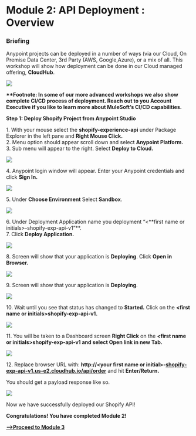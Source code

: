 # Module 2: API Deployment : Overview 

### Briefing

Anypoint projects can be deployed in a number of ways (via our Cloud, On Premise Data Center, 3rd Party (AWS, Google,Azure), or a mix of all. This workshop will show how deployment can be done in our Cloud managed offering, **CloudHub**.

![](https://lh4.googleusercontent.com/9Vto911syRW6ydu0m2YrytspwpgZ7gm8LdqzQbU5XQNsP0owr_H1jgZsDiIS_5xXd6n4a9lfeMTFvAhBpUuNtt-r_v-mqltUgw1SmA7eWYMDjWZFZJBzVbdF6kIjuKT_FWR2j2K3MmX8)

**\*\*Footnote: In some of our more advanced workshops we also show complete CI/CD process of deployment. Reach out to you Account Executive if you like to learn more about MuleSoft’s CI/CD capabilities.**

**Step 1: Deploy Shopify Project from Anypoint Studio**

1\. With your mouse select the **shopify-experience-api** under Package Explorer in the left pane and **Right Mouse Click.**  
2\. Menu option should appear scroll down and select **Anypoint Platform.**  
3\. Sub menu will appear to the right. Select **Deploy to Cloud.**

**![](https://user-images.githubusercontent.com/84099162/164335876-f8eacecf-a2f6-4995-b3f3-d5db005e2add.png)**

4\. Anypoint login window will appear. Enter your Anypoint credentials and click **Sign In.**

![](https://user-images.githubusercontent.com/84099162/164335934-1ab0016f-b3c4-451c-a171-b33a7674ec46.png)

5\. Under **Choose Environment** Select **Sandbox**.

![](https://user-images.githubusercontent.com/84099162/164336004-eee0ca29-5689-47b1-9e6a-b842e716d647.png)

6\. Under Deployment Application name you deployment “\<\*\*first name or initials>-shopify-exp-api-v1”\*\*.   
7\. Click **Deploy Application.**

**![](https://user-images.githubusercontent.com/84099162/164336078-db95f892-a393-46ff-8b04-18dc48f32e8a.png)**

8\. Screen will show that your application is **Deploying**. Click **Open in Browser.**

**![](https://user-images.githubusercontent.com/84099162/164336138-7b563159-a236-44a2-ad35-9e3987e9474b.png)**

9\. Screen will show that your application is **Deploying**.

![](https://user-images.githubusercontent.com/84099162/164336200-4451d3fd-ff2c-415b-8959-f8de100f77a7.png)

10\. Wait until you see that status has changed to **Started.** Click on the **\<first name or initials>shopify-exp-api-v1.**

**![](https://user-images.githubusercontent.com/84099162/164336241-05f6633a-c905-4a41-9593-83aaf4570af6.png)**

11\. You will be taken to a Dashboard screen **Right Click** on the **\<first name or initials>shopify-exp-api-v1 and select Open link in new Tab.**

![](https://user-images.githubusercontent.com/84099162/164336285-a46809ae-3566-48e3-868d-cfa534ff1b05.png)

12\. Replace browser URL with: **http://\<your first name or initial>-**[**shopify-exp-api-v1.us-e2.cloudhub.io/api/order**](http://shopify-exp-api-v1.us-e2.cloudhub.io/) and hit **Enter/Return.**

You should get a payload response like so.

![](https://user-images.githubusercontent.com/84099162/164336418-33c1aa91-0551-40c0-a5ea-829ab228ccda.png)

Now we have successfully deployed our Shopify API!

**Congratulations! You have completed Module 2!**

[**\-->Proceed to Module 3**](/module3-overview.md)
